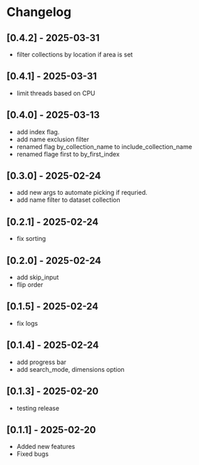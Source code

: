 # Changelog
## [0.4.2] - 2025-03-31
- filter collections by location if area is set

## [0.4.1] - 2025-03-31
- limit threads based on CPU

## [0.4.0] - 2025-03-13
- add index flag.
- add name exclusion filter
- renamed flag by_collection_name to include_collection_name
- renamed flage first to by_first_index

## [0.3.0] - 2025-02-24
- add new args to automate picking if requried.
- add name filter to dataset collection

## [0.2.1] - 2025-02-24
- fix sorting

## [0.2.0] - 2025-02-24
- add skip_input
- flip order

## [0.1.5] - 2025-02-24
- fix logs

## [0.1.4] - 2025-02-24
- add progress bar
- add search_mode, dimensions option

## [0.1.3] - 2025-02-20
- testing release

## [0.1.1] - 2025-02-20
- Added new features
- Fixed bugs


